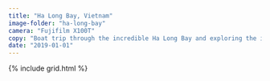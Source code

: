 ```yaml
---
title: "Ha Long Bay, Vietnam"
image-folder: "ha-long-bay"
camera: "Fujifilm X100T"
copy: "Boat trip through the incredible Ha Long Bay and exploring the islands nearby."
date: "2019-01-01"
---
```


{% include grid.html %}